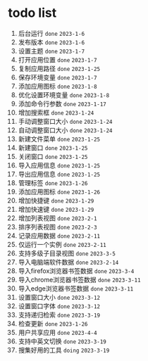 # todo list
1. 后台运行 `done` `2023-1-6`
2. 发布版本 `done` `2023-1-6`
3. 设置主题 `done` `2023-1-7`
4. 打开应用位置 `done` `2023-1-7`
5. 复制应用路径 `done` `2023-1-25`
6. 保存环境变量 `done` `2023-1-7`
7. 添加应用图标 `done` `2023-1-8`
8. 优化设置环境变量 `done` `2023-1-8`
9. 添加命令行参数 `done` `2023-1-17`
10. 增加搜索框 `done` `2023-1-24`
11. 手动调整窗口大小 `done` `2023-1-24`
12. 自动调整窗口大小 `done` `2023-1-24`
13. 新建文件菜单 `done` `2023-1-25`
14. 新建窗口 `done` `2023-1-25`
15. 关闭窗口 `done` `2023-1-25`
16. 导入应用信息 `done` `2023-1-25`
17. 导出应用信息 `done` `2023-1-25`
18. 管理标签 `done` `2023-1-26`
19. 添加应用图标 `done` `2023-1-26`
20. 增加快捷键 `done` `2023-1-29`
21. 增加快速键 `done` `2023-1-29`
22. 增加列表视图 `done` `2023-2-1`
23. 排序列表视图 `done` `2023-2-3`
24. 记录应用数据 `done` `2023-2-11`
25. 仅运行一个实例 `done` `2023-2-11`
26. 支持多级子目录视图 `done` `2023-3-5`
27. 导入电脑端软件数据 `done` `2023-2-14`
28. 导入firefox浏览器书签数据 `done` `2023-3-4` 
29. 导入chrome浏览器书签数据 `done` `2023-3-11`
30. 导入edge浏览器书签数据 `done` `2023-3-11`
31. 设置窗口大小 `done` `2023-3-12`
32. 设置窗口字体 `done` `2023-3-12`
33. 支持递归检索 `done` `2023-3-19`
34. 检查更新 `done` `2023-1-26`
35. 用户共享应用 `done` `2023-4-4`
36. 支持中英文切换 `done` `2023-3-19`
37. 搜集好用的工具 `doing` `2023-3-19`
